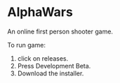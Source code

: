 # AlphaWars
An online first person shooter game. 
 
To run game:
1. click on releases.
2. Press Development Beta.
3. Download the installer. 
